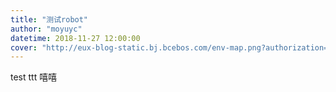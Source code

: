 ```yaml
---
title: "测试robot"
author: "moyuyc"
datetime: 2018-11-27 12:00:00
cover: "http://eux-blog-static.bj.bcebos.com/env-map.png?authorization=bce-auth-v1cb0c7cb965b444ee8bc9e75e453087342017-12-13T083649Z-1host0bc62c3a86688f7fc6a92115a5b20a51cb631e300b2ea08362073a4dedc6acfa"
---
```


test ttt 嘻嘻